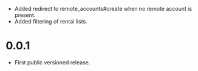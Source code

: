 * Added redirect to remote_accounts#create when no remote account is present.
* Added filtering of rental lists.

# 0.0.1

* First public versioned release.
